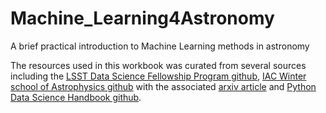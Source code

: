 # Machine_Learning4Astronomy
A brief practical introduction to Machine Learning methods in astronomy

The resources used in this workbook was curated from several sources including the [LSST Data Science Fellowship Program github](https://github.com/LSSTC-DSFP/LSSTC-DSFP-Sessions), [IAC Winter school of Astrophysics github](https://github.com/LSSTC-DSFP/LSSTC-DSFP-Sessions) with the associated [arxiv article](https://arxiv.org/abs/1904.07248) and [Python Data Science Handbook github](https://github.com/jakevdp/PythonDataScienceHandbook/blob/8a34a4f653bdbdc01415a94dc20d4e9b97438965/notebooks/Index.ipynb).
